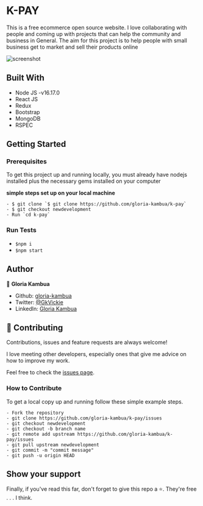 
# K-PAY

This is a free ecommerce open source website. I love collaborating with people and coming up with projects that can help the community and business in General. The aim for this project is to help people with small business get to market and sell their products online

![screenshot](./app/assets/images/signup-twitter.png)

## Built With

- Node JS -v16.17.0
- React JS
- Redux 
- Bootstrap
- MongoDB
- RSPEC

## Getting Started

### Prerequisites

To get this project up and running locally, you must already have nodejs installed plus the necessary gems installed on your computer

**simple steps set up on your local machine**

```
- $ git clone `$ git clone https://github.com/gloria-kambua/k-pay`
- $ git checkout newdevelopment
- Run `cd k-pay`
```

### Run Tests

- `$npm i `
- `$npm start `


## Author

👤 **Gloria Kambua**

- Github: [gloria-kambua](https://github.com/gloria-kambua)
- Twitter: [@GkVickie](https://twitter.com/GkVickiek)
- LinkedIn: [Gloria Kambua](https://www.linkedin.com/in/kambua-sammy/)

## 🤝 Contributing

Contributions, issues and feature requests are always welcome!

I love meeting other developers, especially ones that give me advice on how to improve my work.

Feel free to check the [issues page](https://github.com/gloria-kambua/k-pay/issues).

### How to Contribute

To get a local copy up and running follow these simple example steps.

````
- Fork the repository
- git clone https://github.com/gloria-kambua/k-pay/issues
- git checkout newdevelopment
- git checkout -b branch name
- git remote add upstream https://github.com/gloria-kambua/k-pay/issues
- git pull upstream newdevelopment
- git commit -m "commit message"
- git push -u origin HEAD
````

## Show your support

Finally, if you've read this far, don't forget to give this repo a ⭐️. They're free . . . I think.


<!-- ## 📝 License -->
